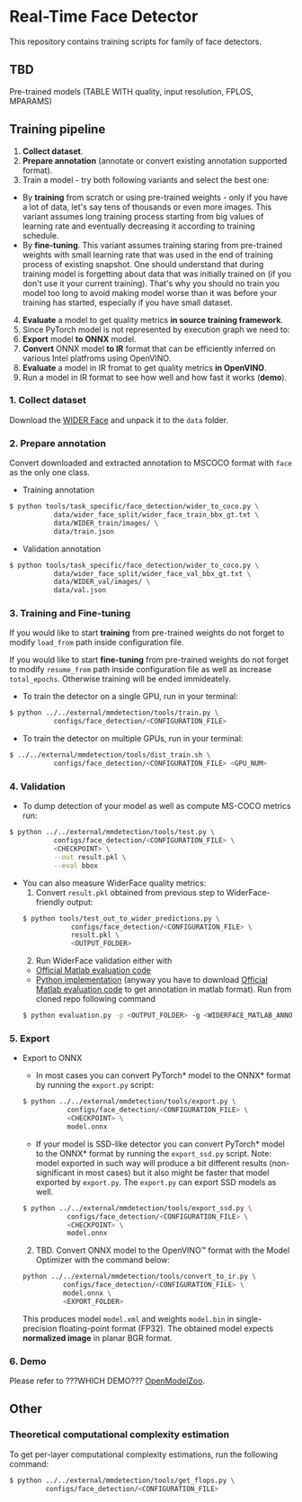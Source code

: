 # Real-Time Face Detector

This repository contains training scripts for family of face detectors.

## TBD
Pre-trained models (TABLE WITH quality, input resolution, FPLOS, MPARAMS)

## Training pipeline

1. **Collect dataset**.
2. **Prepare annotation** (annotate or convert existing annotation supported format).
3. Train a model - try both following variants and select the best one:
  * By **training** from scratch or using pre-trained weights - only if you have a lot of data, let's say tens of thousands or even more images. This variant assumes long training process starting from big values of learning rate and eventually decreasing it according to training schedule.
  * By **fine-tuning**. This variant assumes training staring from pre-trained weights with small learning rate that was used in the end of training process of existing snapshot. One should understand that during training model is forgetting about data that was initially trained on (if you don't use it your current training). That's why you should no train you model too long to avoid making model worse than it was before your training has started, especially if you have small dataset.
4. **Evaluate** a model to get quality metrics **in source training framework**.
5. Since PyTorch model is not represented by execution graph we need to:
  1. **Export** model **to ONNX** model.
  2. **Convert** ONNX model **to IR** format that can be efficiently inferred on various Intel platfroms using OpenVINO.
7. **Evaluate** a model in IR fromat to get quality metrics **in OpenVINO**.
8. Run a model in IR format to see how well and how fast it works (**demo**).


### 1. Collect dataset

Download the [WIDER Face](http://shuoyang1213.me/WIDERFACE/) and unpack it to the `data` folder.

### 2. Prepare annotation

Convert downloaded and extracted annotation to MSCOCO format with `face` as the only one class.

* Training annotation
```bash
$ python tools/task_specific/face_detection/wider_to_coco.py \
           data/wider_face_split/wider_face_train_bbx_gt.txt \
           data/WIDER_train/images/ \
           data/train.json
```

* Validation annotation
```bash
$ python tools/task_specific/face_detection/wider_to_coco.py \
           data/wider_face_split/wider_face_val_bbx_gt.txt \
           data/WIDER_val/images/ \
           data/val.json
```

### 3. Training and Fine-tuning
If you would like to start **training** from pre-trained weights do not forget to modify `load_from` path inside configuration file.

If you would like to start **fine-tuning** from pre-trained weights do not forget to modify `resume_from` path inside configuration file as well as increase `total_epochs`. Otherwise training will be ended immideately.
* To train the detector on a single GPU, run in your terminal:
```bash
$ python ../../external/mmdetection/tools/train.py \
           configs/face_detection/<CONFIGURATION_FILE>
```

* To train the detector on multiple GPUs, run in your terminal:
```bash
$ ../../external/mmdetection/tools/dist_train.sh \
           configs/face_detection/<CONFIGURATION_FILE> <GPU_NUM>
```


### 4. Validation

* To dump detection of your model as well as compute MS-COCO metrics run:
```bash
$ python ../../external/mmdetection/tools/test.py \
           configs/face_detection/<CONFIGURATION_FILE> \
           <CHECKPOINT> \
           --out result.pkl \
           --eval bbox
```

* You can also measure WiderFace quality metrics:
  1. Convert `result.pkl` obtained from previous step to WiderFace-friendly output:
  ```bash
  $ python tools/test_out_to_wider_predictions.py \
              configs/face_detection/<CONFIGURATION_FILE> \
              result.pkl \
              <OUTPUT_FOLDER>
  ```
  2. Run WiderFace validation either with
    * [Official Matlab evaluation code](http://shuoyang1213.me/WIDERFACE/support/eval_script/eval_tools.zip)
    * [Python implementation](https://github.com/wondervictor/WiderFace-Evaluation) (anyway you have to download [Official Matlab evaluation code](http://shuoyang1213.me/WIDERFACE/support/eval_script/eval_tools.zip) to get annotation in matlab format). Run from cloned repo following command
    ```bash
    $ python evaluation.py -p <OUTPUT_FOLDER> -g <WIDERFACE_MATLAB_ANNOTATION>
    ```

### 5. Export
* Export to ONNX
  * In most cases you can convert PyTorch\* model to the ONNX\* format by running the `export.py` script:
  ```bash
  $ python ../../external/mmdetection/tools/export.py \
             configs/face_detection/<CONFIGURATION_FILE> \
             <CHECKPOINT> \
             model.onnx
  ```

  * If your model is SSD-like detector you can convert PyTorch\* model to the ONNX\* format by running the `export_ssd.py` script. Note: model exported in such way will produce a bit different results (non-significant in most cases) but it also might be faster that model exported by `export.py`. The `export.py` can export SSD models as well.
  ```bash
  $ python ../../external/mmdetection/tools/export_ssd.py \
             configs/face_detection/<CONFIGURATION_FILE> \
             <CHECKPOINT> \
             model.onnx
  ```
  2. TBD. Convert ONNX model to the OpenVINO™ format with the Model Optimizer with the command below:
  ```bash
  python ../../external/mmdetection/tools/convert_to_ir.py \
            configs/face_detection/<CONFIGURATION_FILE> \
            model.onnx \
            <EXPORT_FOLDER>
  ```
    This produces model `model.xml` and weights `model.bin` in single-precision floating-point format
    (FP32). The obtained model expects **normalized image** in planar BGR format.

### 6. Demo

Please refer to ???WHICH DEMO??? [OpenModelZoo](https://github.com/opencv/open_model_zoo).


## Other
### Theoretical computational complexity estimation

To get per-layer computational complexity estimations, run the following command:
```bash
$ python ../../external/mmdetection/tools/get_flops.py \
         configs/face_detection/<CONFIGURATION_FILE>
```

